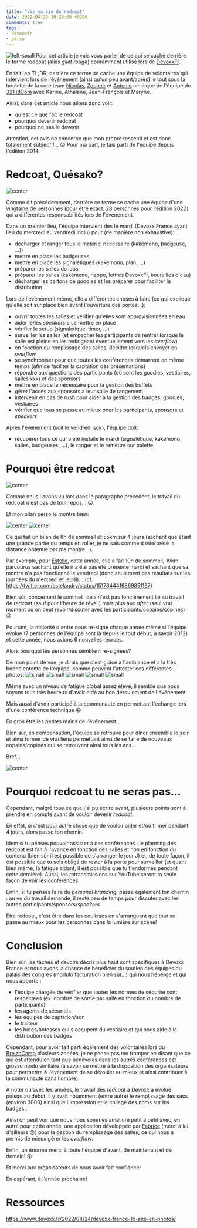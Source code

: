```yaml
---
title: "Vis ma vie de redcoat"
date: 2022-04-25 10:20:00 +0200
comments: true
tags: 
- devoxxfr
- perso
---
```

![left-small](/images/redcoat/logo_devoxx_france_2019_simple.png)
Pour cet article je vais vous parler de ce qui se cache derrière le terme redcoat (alias _gilet rouge_) couramment utilisé lors de [DevoxxFr](https://www.devoxx.fr/).

En fait, en TL;DR, derrière ce terme se cache une équipe de volontaires qui intervient lors de l'événement (ainsi qu'un peu avant/après) le tout sous la houlette de la core team [Nicolas](https://twitter.com/nmartignole), [Zouheir](https://twitter.com/zouheircadi) et [Antonio](https://twitter.com/agoncal) ainsi que de l'équipe de [321 idCom](https://321idcom.fr/) avec Karine, Athalane, Jean-François et Maryne.

<!-- more -->

Ainsi, dans cet article nous allons donc voir:
- qu'est ce que fait le redcoat
- pourquoi devenir redcoat
- pourquoi ne pas le devenir

<div class="note">

Attention, cet avis ne concerne que mon propre ressenti et est donc totalement subjecfif... :stuck_out_tongue_winking_eye: 
Pour ma part, je fais parti de l'équipe depuis l'édition 2014.

</div>


# Redcoat, Quésako?

![center](/images/redcoat/FQ8H-1qWYAADXiL.jpeg)

Comme dit précédemment, derrière ce terme se cache une équipe d'une vingtaine de personnes (pour être exact, 28 personnes pour l'édition 2022) qui a différentes responsabilités lors de l'événement.

Dans un premier lieu, l'équipe intervient dès le mardi (Devoxx France ayant lieu du mercredi au vendredi inclu) pour (de manière non exhaustive):
- décharger et ranger tous le matériel nécessaire (kakémono, badgeuse, ...))
- mettre en place les badgeuses
- mettre en place les signalétiques (kakémono, plan, ...)
- préparer les salles de labs
- préparer les salles (kakémono, nappe, lettres DevoxxFr, bouteilles d'eau)
- décharger les cartons de goodies et les préparer pour faciliter la distribution

Lors de l'événement même, elle a différentes choses à faire (ce qui explique qu'elle soit sur place bien avant l'ouverture des portes...):
- ouvrir toutes les salles et vérifier qu'elles sont approvisionnées en eau
- aider le/les _speakers_ à se mettre en place
- vérifier le setup (signalétique, timer, ...)
- surveiller les salles (et empecher les participants de rentrer lorsque la salle est pleine en les redirigeant éventuellement vers les _overflow_)
- en fonction du remplissage des salles, décider lesquels envoyer en _overflow_
- se synchroniser pour que toutes les conférences démarrent en même temps (afin de faciliter la captation des présentations)
- répondre aux questions des participants (où sont les goodies, vestiaires, salles xxx) et des sponsors
- mettre en place le nécessaire pour la gestion des buffets
- gérer l'accès aux sponsors à leur salle de rangement
- intervenir en cas de rush pour aider à la gestion des badges, goodies, vestiaires
- vérifier que tous se passe au mieux pour les participants, sponsors et _speakers_

Après l'événement (soit le vendredi soir), l'équipe doit:
- récupérer tous ce qui a été installé le mardi (signalétique, kakémono, salles, badgeuses, ...), le ranger et le remettre sur palette

# Pourquoi être redcoat

![center](/images/redcoat/FQ8IAjMWYAAnk3G.jpeg)

Comme nous l'avons vu lors dans le paragraphe précédent, le travail du redcoat n'est pas de tout repos... :stuck_out_tongue_winking_eye: 

Et mon bilan perso le montre bien:

![center](/images/redcoat/sommeil.png)
![center](/images/redcoat/distance.png)

Ce qui fait un bilan de 8h de sommeil et 55km sur 4 jours (sachant que étant une grande partie du temps en roller, je ne sais comment interprété la distance obtenue par ma montre...).

Par exemple, pour [Estelle](https://twitter.com/estelandry), cette année, elle a fait 10h de sommeil, 19km parcourus sachant qu'elle n'a été pas été présente mardi et sachant que sa montre n'a pas fonctionné le vendredi (donc seulement des résultats sur les journées du mercredi et jeudi)... (cf. https://twitter.com/estelandry/status/1517844416869851137)

Bien sûr, concernant le sommeil, cela n'est pas foncièrement lié au travail de redcoat (sauf pour l'heure de réveil) mais plus aux _after_ (seul vrai moment où on peut revoir/discuter avec les participants/copains/copines) :stuck_out_tongue_winking_eye:

Pourtant, la majorité d'entre nous re-signe chaque année même si l'équipe évolue (7 personnes de l'équipe sont là depuis le tout début, à savoir 2012) et cette année, nous avions 6 nouvelles recrues.

Alors pourquoi les personnes semblent re-signées? 

De mon point de vue, je dirais que c'est grâce à l'ambiance et à la très bonne entente de l'équipe, comme peuvent l'attester ces différentes photos:
![small](/images/redcoat/FQ-4UACXoAIhNOk.jpeg)
![small](/images/redcoat/FQ-G30nX0AAi_Lm.jpeg)
![small](/images/redcoat/FQ-xmHRXwAcSGuo.jpeg)
![small](/images/redcoat/FQ-0RHYXIAEKekR.jpeg)
![small](/images/redcoat/FQ9eQJtXsAAyVtm.jpeg)

Même avec un niveau de fatigue global assez élevé, il semble que nous soyons tous très heureux d'avoir aidé au bon déroulement de l'événement.

Mais aussi d'avoir participé à la communauté en permettant l'échange lors d'une conférence technique :stuck_out_tongue_winking_eye: 

En gros être les petites mains de l'événement... 

Bien sûr, en compensation, l'équipe se retrouve pour diner ensemble le soir et ainsi former de vrai liens permettant ainsi de se faire de nouveaux copains/copines qui se retrouvent ainsi tous les ans...

Bref...

![center](/images/redcoat/FQ8H_zaXEAAqgbM.jpeg)

# Pourquoi redcoat tu ne seras pas...

Cependant, malgré tous ce que j'ai pu écrire avant, plusieurs points sont à prendre en compte avant de vouloir devenir _redcoat_.

En effet, si c'est pour autre chose que de vouloir aider et/ou trimer pendant 4 jours, alors passe ton chemin.

Idem si tu penses pouvoir assister à des conférences : le planning des redcoat est fait à l'avance en fonction des salles et non en fonction du contenu (bien sûr il est possible de s'arranger le jour J) et, de toute façon, il est possible que tu sois obligé de rester à la porte pour surveiller (et quant bien même, la fatigue aidant, il est possible que tu t'endormes pendant cette dernière). Aussi, les retransmissions sur YouTube seront ta seule façon de voir les conférences.

Enfin, si tu penses faire du _personal branding_, passe également ton chemin : au vu du travail demandé, il reste peu de temps pour discuter avec les autres participants/sponsors/_speakers_.

Etre redcoat, c'est être dans les coulisses en s'arrangeant que tout se passe au mieux pour les personnes dans la lumière sur scène!


# Conclusion

Bien sûr, les tâches et devoirs décris plus haut sont spécifiques à Devoxx France et nous avons la chance de bénéficier du soutien des équipes du palais des congrès (modulo facturation bien sûr...) qui nous héberge et qui nous apporte :
- l'équipe chargée de vérifier que toutes les normes de sécurité sont respectées (ex: nombre de sortie par salle en fonction du nombre de participants)
- les agents de sécurités
- les équipes de captation/son
- le traiteur
- les hotes/hotesses qui s'occupent du vestiaire et qui nous aide à la distribution des badges

Cependant, pour avoir fait parti également des volontaires lors du [BreizhCamp](https://www.breizhcamp.org/) plusieurs années, je ne pense pas me tromper en disant que ce qui est attendu en tant que bénévoles dans les autres conférences est grosso modo similaire (à savoir se mettre à la disposition des organisateurs pour permettre à l'événement de se dérouler au mieux et ainsi contribuer à la communauté dans l'ombre). 

A noter qu'avec les années, le travail des _redcoat_ à Devoxx a évolué puisqu'au début, il y avait notamment (entre autre) le remplissage des sacs (environ 3000) ainsi que l'impression et le collage des noms sur les badges...

Ainsi on peut voir que nous nous sommes amélioré petit à petit avec, en autre pour cette année, une application développée par [Fabrice](https://twitter.com/fsznajderman) (merci à lui d'ailleurs :stuck_out_tongue_winking_eye:) pour la gestion du remplissage des salles, ce qui nous a permis de mieux gérer les _overflow_.

Enfin, un énorme merci à toute l'équipe d'avant, de maintenant et de demain! :stuck_out_tongue_winking_eye: 

Et merci aux organisateurs de nous avoir fait confiance!

En espérant, à l'année prochaine!


# Ressources

https://www.devoxx.fr/2022/04/24/devoxx-france-1o-ans-en-photos/



